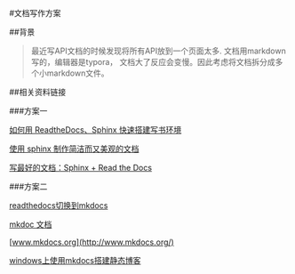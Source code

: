 #文档写作方案

##背景

>最近写API文档的时候发现将所有API放到一个页面太多.
>文档用markdown写的，编辑器是typora，
>文档大了反应会变慢。因此考虑将文档拆分成多个小markdown文件。

##相关资料链接

###方案一

[如何用 ReadtheDocs、Sphinx 快速搭建写书环境](http://www.jianshu.com/p/78e9e1b8553a)

[使用 sphinx 制作简洁而又美观的文档](https://www.ibm.com/developerworks/cn/opensource/os-sphinx-documentation/)

[写最好的文档：Sphinx + Read the Docs](http://avnpc.com/pages/writing-best-documentation-by-sphinx-github-readthedocs)

###方案二

[readthedocs切换到mkdocs](http://www.codesec.net/view/465852.html)

[mkdoc 文档](http://markdown-docs-zh.readthedocs.io/zh_CN/latest/)

[www.mkdocs.org](http://www.mkdocs.org/)

[windows上使用mkdocs搭建静态博客](http://www.cnblogs.com/simonid/p/6354034.html)